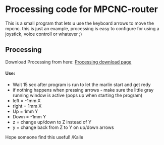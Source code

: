 # Processing code for MPCNC-router
This is a small program that lets u use the keyboard arrows to move the mpcnc. this is just an example, processing is easy to configure for using a joystick, voice controll or whatever ;)

## Processing
Download Processing from here: [Processing download page](https://processing.org/download/)

#### Use:<br>
* Wait 15 sec after program is run to let the marlin start and get redy
* if nothing happens when pressing arrows - make sure the little gray running window is active (pops up when starting the program)
* left = -1mm X
* right = 1mm X
* Up = 1mm Y
* Down = -1mm Y
* z = change up/down to Z instead of Y
* y = change back from Z to Y on up/down arrows
  
Hope someone find this useful!
/Kalle
